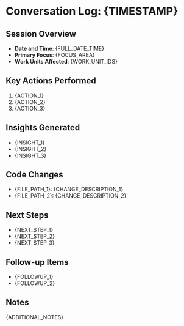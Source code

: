 # Conversation Log: {TIMESTAMP}

## Session Overview
- **Date and Time**: {FULL_DATE_TIME}
- **Primary Focus**: {FOCUS_AREA}
- **Work Units Affected**: {WORK_UNIT_IDS}

## Key Actions Performed
1. {ACTION_1}
2. {ACTION_2}
3. {ACTION_3}

## Insights Generated
- {INSIGHT_1}
- {INSIGHT_2}
- {INSIGHT_3}

## Code Changes
- {FILE_PATH_1}: {CHANGE_DESCRIPTION_1}
- {FILE_PATH_2}: {CHANGE_DESCRIPTION_2}

## Next Steps
- {NEXT_STEP_1}
- {NEXT_STEP_2}
- {NEXT_STEP_3}

## Follow-up Items
- {FOLLOWUP_1}
- {FOLLOWUP_2}

## Notes
{ADDITIONAL_NOTES}
